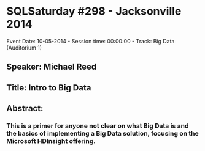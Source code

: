 # SQLSaturday #298 - Jacksonville 2014
Event Date: 10-05-2014 - Session time: 00:00:00 - Track: Big Data (Auditorium 1)
## Speaker: Michael Reed
## Title: Intro to Big Data
## Abstract:
### This is a primer for anyone not clear on what Big Data is and the basics of implementing a Big Data solution, focusing on the Microsoft HDInsight offering.
